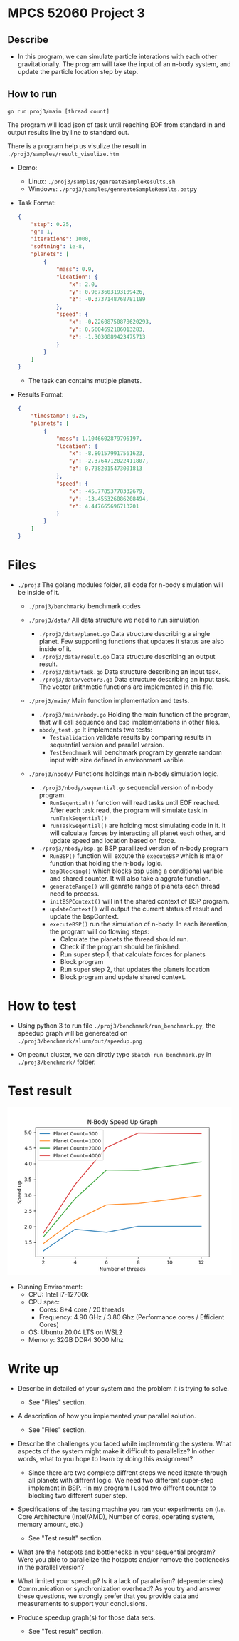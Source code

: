 # MPCS 52060 Project 3

## Describe

- In this program, we can simulate particle interations with each other gravitationally. The program will take the input of an n-body system, and update the particle location step by step.

## How to run
```
go run proj3/main [thread count]
```
The program will load json of task until reaching EOF from standard in and output results line by line to standard out.

There is a program help us visulize the result in ``./proj3/samples/result_visulize.htm``

- Demo: 
    - Linux: ``./proj3/samples/genreateSampleResults.sh``
    - Windows: ``./proj3/samples/genreateSampleResults.bat``py

- Task Format:
    ```json
    {
        "step": 0.25,
        "g": 1,
        "iterations": 1000,
        "softning": 1e-8,
        "planets": [
            {
                "mass": 0.9,
                "location": {
                    "x": 2.0,
                    "y": 0.9873603193109426,
                    "z": -0.3737148768781189
                },
                "speed": {
                    "x": -0.22608750878620293,
                    "y": 0.5604692186013283,
                    "z": -1.3030889423475713
                }
            }
        ]
    }
    ```
    - The task can contains mutiple planets.

- Results Format:
    ```json
    {
        "timestamp": 0.25,
        "planets": [
            {
                "mass": 1.1046602879796197,
                "location": {
                    "x": -8.801579917561623,
                    "y": -2.3764712022411807,
                    "z": 0.7382015473001813
                },
                "speed": {
                    "x": -45.77853778332679,
                    "y": -13.455326086208494,
                    "z": 4.447665696713201
                }
            }
        ]
    }
    ```

# Files

- ``./proj3`` The golang modules folder, all code for n-body simulation will be inside of it.

    - ``./proj3/benchmark/`` benchmark codes

    - ``./proj3/data/`` All data structure we need to run simulation
        - ``./proj3/data/planet.go`` Data structure describing a single planet. Few supporting functions that updates it status are also inside of it.
        - ``./proj3/data/result.go`` Data structure describing an output result.
        - ``./proj3/data/task.go`` Data structure describing an input task.
        - ``./proj3/data/vector3.go`` Data structure describing an input task. The vector arithmetic functions are implemented in this file.

    - ``./proj3/main/`` Main function implementation and tests.
        - ``./proj3/main/nbody.go`` Holding the main function of the program, that will call sequence and bsp implementations in other files.
        - ``nbody_test.go`` It implements two tests: 
            - ``TestValidation`` validate results by comparing results in sequential version and parallel version.
            - ``TestBenchmark`` will benchmark program by genrate random input with size defined in environment varible.

    - ``./proj3/nbody/`` Functions holdings main n-body simulation logic.
        - ``./proj3/nbody/sequential.go`` sequencial version of n-body program.
            - ``RunSeqential()`` function will read tasks until EOF reached. After each task read, the program will simulate task in ``runTaskSeqential()``
            - ``runTaskSeqential()`` are holding most simulating code in it. It will calculate forces by interacting all planet each other, and update speed and location based on force.
        - ``./proj3/nbody/bsp.go`` BSP parallized version of n-body program
            - ``RunBSP()`` function will excute the ``executeBSP`` which is major function that holding the n-body logic.
            - ``bspBlocking()`` which blocks bsp using a conditional varible and shared counter. It will also take a aggrate function.
            - ``generateRange()`` will genrate range of planets each thread need to process.
            - ``initBSPContext()`` will init the shared context of BSP program.
            - ``updateContext()`` will output the current status of result and update the bspContext.
            - ``executeBSP()`` run the simulation of n-body. In each itereation, the program will do flowing steps:
                - Calculate the planets the thread should run.
                - Check if the program should be finished.
                - Run super step 1, that calculate forces for planets
                - Block program
                - Run super step 2, that updates the planets location
                - Block program and update shared context.

# How to test

- Using python 3 to run file ``./proj3/benchmark/run_benchmark.py``, the speedup graph will be genereated on ``./proj3/benchmark/slurm/out/speedup.png``

- On peanut cluster, we can dirctly type ``sbatch run_benchmark.py`` in ``./proj3/benchmark/`` folder.

# Test result

![Please check image in](./proj3/benchmark/slurm/out/speedup.png)

- Running Environment:
    - CPU: Intel i7-12700k
    - CPU spec: 
        - Cores: 8+4 core / 20 threads
        - Frequency: 4.90 GHz / 3.80 Ghz (Performance cores / Efficient Cores)
    - OS: Ubuntu 20.04 LTS on WSL2
    - Memory: 32GB DDR4 3000 Mhz


# Write up

- Describe in detailed of your system and the problem it is trying to solve.
    - See "Files" section.

- A description of how you implemented your parallel solution.
    - See "Files" section.

- Describe the challenges you faced while implementing the system. What aspects of the system might make it difficult to parallelize? In other words, what to you hope to learn by doing this assignment?
    - Since there are two complete diffrent steps we need iterate through all planets with diffrent logic. We need two different super-step implement in BSP.
    -In my program I used two diffrent counter to blocking two different super step.

- Specifications of the testing machine you ran your experiments on (i.e. Core Architecture (Intel/AMD), Number of cores, operating system, memory amount, etc.)
    - See "Test result" section.

- What are the hotspots and bottlenecks in your sequential program? Were you able to parallelize the hotspots and/or remove the bottlenecks in the parallel version?

- What limited your speedup? Is it a lack of parallelism? (dependencies) Communication or synchronization overhead? As you try and answer these questions, we strongly prefer that you provide data and measurements to support your conclusions.

- Produce speedup graph(s) for those data sets.
    - See "Test result" section.